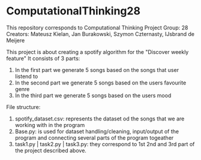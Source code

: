 # ComputationalThinking28
This repository corresponds to Computational Thinking Project
Group: 28
Creators: Mateusz Kielan, Jan Burakowski, Szymon Czternasty, IJsbrand de Meijere

This project is about creating a spotify algorithm for the "Discover weekly feature"
It consists of 3 parts:
  1. In the first part we generate 5 songs based on the songs that user listend to
  2. In the second part we generate 5 songs based on the users favourite genre
  3. In the third part we generate 5 songs based on the users mood
  
File structure:
  1. spotify_dataset.csv: represents the dataset od the songs that we are working with in the program
  2. Base.py: is used for dataset handling/cleaning, input/output of the program and connecting several parts of the program togeather
  3. task1.py | task2.py | task3.py: they correspond to 1st 2nd and 3rd part of the project described above.
  
 
